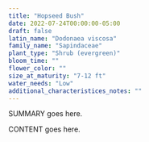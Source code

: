 ```yaml
---
title: "Hopseed Bush"
date: 2022-07-24T00:00:00-05:00
draft: false
latin_name: "Dodonaea viscosa"
family_name: "Sapindaceae"
plant_type: "Shrub (evergreen)"
bloom_time: ""
flower_color: ""
size_at_maturity: "7-12 ft"
water_needs: "Low"
additional_characteristices_notes: ""
---
```


SUMMARY goes here.

<!--more-->

CONTENT goes here.